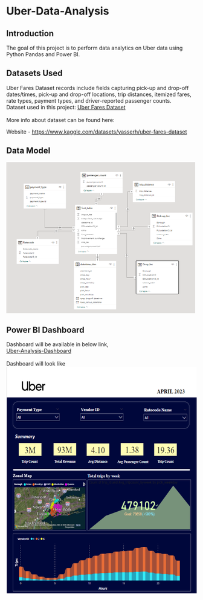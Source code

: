 # Uber-Data-Analysis
<h2>Introduction</h2>
The goal of this project is to perform data analytics on Uber data using Python Pandas and Power BI.
<h2>Datasets Used</h2>
Uber Fares Dataset records include fields capturing pick-up and drop-off dates/times, pick-up and drop-off locations, trip distances, itemized fares, rate types, payment types, and driver-reported passenger counts.<br>
Dataset used in this project: <a href="https://www.kaggle.com/datasets/yasserh/uber-fares-dataset">Uber Fares Dataset</a>
<br><br>
More info about dataset can be found here:

Website - <a href="(https://www.kaggle.com/datasets/yasserh/uber-fares-dataset)">https://www.kaggle.com/datasets/yasserh/uber-fares-dataset</a><br>
<h2>Data Model</h2>
<img src="Data-Model.png" width = "500" height="400">
<h2>Power BI Dashboard</h2>
Dashboard will be available in below link,<br>
<a href="https://www.novypro.com/project/uber-trip-analysis">Uber-Analysis-Dashboard</a><br><br>
Dashboard will look like
<img src="Dashboard.png" height="600">
